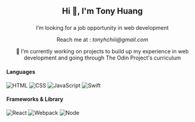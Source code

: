 <h2 align="center">Hi 👋, I'm Tony Huang</h2>
<h3 align="center"></h3>
<p align="center">I’m looking for a job opportunity in web development</p>
<p align="center">Reach me at : <i>tonyhchiii@gmail.com</i></p>
<p align="center">🔭 I’m currently working on projects to build up my experience in web development and going through The Odin Project's curriculum</p>

<h4>Languages</h4>
<p>
  <picture>
    <img src="https://img.shields.io/badge/HTML5-E34F26?style=for-the-badge&logo=html5&logoColor=white" alt="HTML"/>
  </picture>
  <picture>
    <img src="https://img.shields.io/badge/CSS3-1572B6?style=for-the-badge&logo=css3&logoColor=white" alt="CSS"/>
  </picture>
  <picture>
    <img src="https://img.shields.io/badge/JavaScript-323330?style=for-the-badge&logo=javascript&logoColor=F7DF1E" alt="JavaScript"/>
  </picture>
  <picture>
    <img src="https://img.shields.io/badge/swift-F05138?style=for-the-badge&logo=swift&logoColor=white" alt="Swift"/>
  </picture>
</p>

<h4>Frameworks & Library</h4>

 <picture>
    <img src="https://img.shields.io/badge/React-20232A?style=for-the-badge&logo=react&logoColor=61DAFB" alt="React"/>
  </picture>
  <picture>
    <img src="https://img.shields.io/badge/Webpack-8DD6F9?style=for-the-badge&logo=Webpack&logoColor=white" alt="Webpack"/>
  </picture>
      <picture>
    <img src="https://img.shields.io/badge/Node%20js-339933?style=for-the-badge&logo=nodedotjs&logoColor=white" alt="Node"/>
  </picture>
